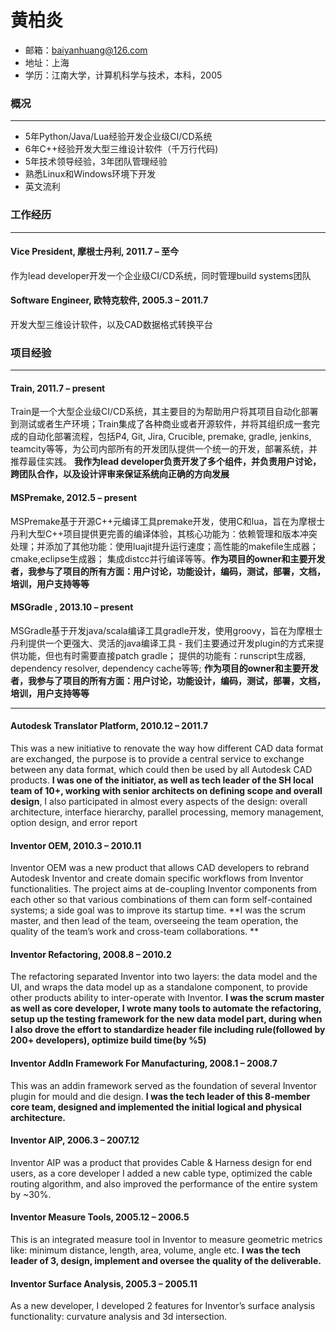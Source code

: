 # 黄柏炎
* 邮箱：baiyanhuang@126.com
* 地址：上海
* 学历：江南大学，计算机科学与技术，本科，2005

### 概况
---
* 5年Python/Java/Lua经验开发企业级CI/CD系统
* 6年C++经验开发大型三维设计软件（千万行代码)
* 5年技术领导经验，3年团队管理经验
* 熟悉Linux和Windows环境下开发
* 英文流利

### 工作经历
---
#### Vice President, 摩根士丹利, 2011.7 – 至今
作为lead developer开发一个企业级CI/CD系统，同时管理build systems团队

#### Software Engineer, 欧特克软件, 2005.3 – 2011.7
开发大型三维设计软件，以及CAD数据格式转换平台

### 项目经验
---
#### Train, 2011.7 – present
Train是一个大型企业级CI/CD系统，其主要目的为帮助用户将其项目自动化部署到测试或者生产环境；Train集成了各种商业或者开源软件，并将其组织成一套完成的自动化部署流程，包括P4, Git, Jira, Crucible, premake, gradle, jenkins, teamcity等等，为公司内部所有的开发团队提供一个统一的开发，部署系统，并推荐最佳实践。 **我作为lead developer负责开发了多个组件，并负责用户讨论，跨团队合作，以及设计评审来保证系统向正确的方向发展**

#### MSPremake, 2012.5 – present
MSPremake基于开源C++元编译工具premake开发，使用C和lua，旨在为摩根士丹利大型C++项目提供更完善的编译体验，其核心功能为：依赖管理和版本冲突处理；并添加了其他功能：使用luajit提升运行速度；高性能的makefile生成器；cmake,eclipse生成器； 集成distcc并行编译等等。**作为项目的owner和主要开发者，我参与了项目的所有方面：用户讨论，功能设计，编码，测试，部署，文档，培训，用户支持等等**

#### MSGradle , 2013.10 – present
MSGradle基于开发java/scala编译工具gradle开发，使用groovy，旨在为摩根士丹利提供一个更强大、灵活的java编译工具 - 我们主要通过开发plugin的方式来提供功能，但也有时需要直接patch gradle； 提供的功能有：runscript生成器, dependency resolver, dependency cache等等; **作为项目的owner和主要开发者，我参与了项目的所有方面：用户讨论，功能设计，编码，测试，部署，文档，培训，用户支持等等**

---

#### Autodesk Translator Platform, 2010.12 – 2011.7
This was a new initiative to renovate the way how different CAD data format are exchanged, the purpose is to provide a central service to exchange between any data format, which could then be used by all Autodesk CAD products. **I was one of the initiator, as well as tech leader of the SH local team of 10+, working with senior architects on defining scope and overall design**, I also participated in almost every aspects of the design: overall architecture, interface hierarchy, parallel processing, memory management, option design, and error report

#### Inventor OEM, 2010.3 – 2010.11
Inventor OEM was a new product that allows CAD developers to rebrand Autodesk Inventor and create domain specific workflows from Inventor functionalities. The project aims at de-coupling Inventor components from each other so that various combinations of them can form self-contained systems; a side goal was to improve its startup time. **I was the scrum master, and then lead of the team, overseeing the team operation, the quality of the team’s work and cross-team collaborations. **

#### Inventor Refactoring, 2008.8 – 2010.2 
The refactoring separated Inventor into two layers: the data model and the UI, and wraps the data model up as a standalone component, to provide other products ability to inter-operate with Inventor. **I was the scrum master as well as core developer, I wrote many tools to automate the refactoring, setup up the testing framework for the new data model part, during when I also drove the effort to standardize header file including rule(followed by 200+ developers), optimize build time(by %5)**

#### Inventor AddIn Framework For Manufacturing, 2008.1 – 2008.7
This was an addin framework served as the foundation of several Inventor plugin for mould and die design. **I was the tech leader of this 8-member core team, designed and implemented the initial logical and physical architecture.**

#### Inventor AIP, 2006.3 – 2007.12
Inventor AIP was a product that provides Cable & Harness design for end users, as a core developer I added a new cable type, optimized the cable routing algorithm, and also improved the performance of the entire system by ~30%.

#### Inventor Measure Tools, 2005.12 – 2006.5
This is an integrated measure tool in Inventor to measure geometric metrics like: minimum distance, length, area, volume, angle etc. **I was the tech leader of 3, design, implement and oversee the quality of the deliverable.**

#### Inventor Surface Analysis, 2005.3 – 2005.11
As a new developer, I developed 2 features for Inventor’s surface analysis functionality: curvature analysis and 3d intersection.
